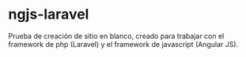 ngjs-laravel
============

Prueba de creación de sitio en blanco, creado para trabajar con el framework de php (Laravel) y el framework de javascript (Angular JS).
